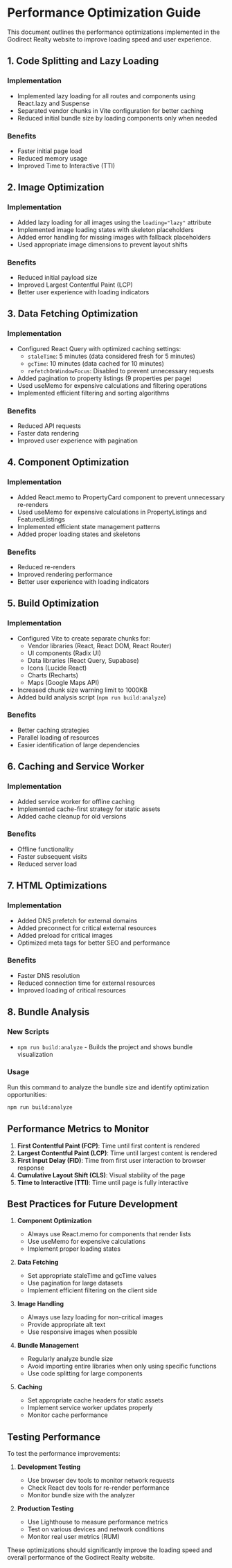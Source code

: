 # Performance Optimization Guide

This document outlines the performance optimizations implemented in the Godirect Realty website to improve loading speed and user experience.

## 1. Code Splitting and Lazy Loading

### Implementation
- Implemented lazy loading for all routes and components using React.lazy and Suspense
- Separated vendor chunks in Vite configuration for better caching
- Reduced initial bundle size by loading components only when needed

### Benefits
- Faster initial page load
- Reduced memory usage
- Improved Time to Interactive (TTI)

## 2. Image Optimization

### Implementation
- Added lazy loading for all images using the `loading="lazy"` attribute
- Implemented image loading states with skeleton placeholders
- Added error handling for missing images with fallback placeholders
- Used appropriate image dimensions to prevent layout shifts

### Benefits
- Reduced initial payload size
- Improved Largest Contentful Paint (LCP)
- Better user experience with loading indicators

## 3. Data Fetching Optimization

### Implementation
- Configured React Query with optimized caching settings:
  - `staleTime`: 5 minutes (data considered fresh for 5 minutes)
  - `gcTime`: 10 minutes (data cached for 10 minutes)
  - `refetchOnWindowFocus`: Disabled to prevent unnecessary requests
- Added pagination to property listings (9 properties per page)
- Used useMemo for expensive calculations and filtering operations
- Implemented efficient filtering and sorting algorithms

### Benefits
- Reduced API requests
- Faster data rendering
- Improved user experience with pagination

## 4. Component Optimization

### Implementation
- Added React.memo to PropertyCard component to prevent unnecessary re-renders
- Used useMemo for expensive calculations in PropertyListings and FeaturedListings
- Implemented efficient state management patterns
- Added proper loading states and skeletons

### Benefits
- Reduced re-renders
- Improved rendering performance
- Better user experience with loading indicators

## 5. Build Optimization

### Implementation
- Configured Vite to create separate chunks for:
  - Vendor libraries (React, React DOM, React Router)
  - UI components (Radix UI)
  - Data libraries (React Query, Supabase)
  - Icons (Lucide React)
  - Charts (Recharts)
  - Maps (Google Maps API)
- Increased chunk size warning limit to 1000KB
- Added build analysis script (`npm run build:analyze`)

### Benefits
- Better caching strategies
- Parallel loading of resources
- Easier identification of large dependencies

## 6. Caching and Service Worker

### Implementation
- Added service worker for offline caching
- Implemented cache-first strategy for static assets
- Added cache cleanup for old versions

### Benefits
- Offline functionality
- Faster subsequent visits
- Reduced server load

## 7. HTML Optimizations

### Implementation
- Added DNS prefetch for external domains
- Added preconnect for critical external resources
- Added preload for critical images
- Optimized meta tags for better SEO and performance

### Benefits
- Faster DNS resolution
- Reduced connection time for external resources
- Improved loading of critical resources

## 8. Bundle Analysis

### New Scripts
- `npm run build:analyze` - Builds the project and shows bundle visualization

### Usage
Run this command to analyze the bundle size and identify optimization opportunities:
```bash
npm run build:analyze
```

## Performance Metrics to Monitor

1. **First Contentful Paint (FCP)**: Time until first content is rendered
2. **Largest Contentful Paint (LCP)**: Time until largest content is rendered
3. **First Input Delay (FID)**: Time from first user interaction to browser response
4. **Cumulative Layout Shift (CLS)**: Visual stability of the page
5. **Time to Interactive (TTI)**: Time until page is fully interactive

## Best Practices for Future Development

1. **Component Optimization**
   - Always use React.memo for components that render lists
   - Use useMemo for expensive calculations
   - Implement proper loading states

2. **Data Fetching**
   - Set appropriate staleTime and gcTime values
   - Use pagination for large datasets
   - Implement efficient filtering on the client side

3. **Image Handling**
   - Always use lazy loading for non-critical images
   - Provide appropriate alt text
   - Use responsive images when possible

4. **Bundle Management**
   - Regularly analyze bundle size
   - Avoid importing entire libraries when only using specific functions
   - Use code splitting for large components

5. **Caching**
   - Set appropriate cache headers for static assets
   - Implement service worker updates properly
   - Monitor cache performance

## Testing Performance

To test the performance improvements:

1. **Development Testing**
   - Use browser dev tools to monitor network requests
   - Check React dev tools for re-render performance
   - Monitor bundle size with the analyzer

2. **Production Testing**
   - Use Lighthouse to measure performance metrics
   - Test on various devices and network conditions
   - Monitor real user metrics (RUM)

These optimizations should significantly improve the loading speed and overall performance of the Godirect Realty website.